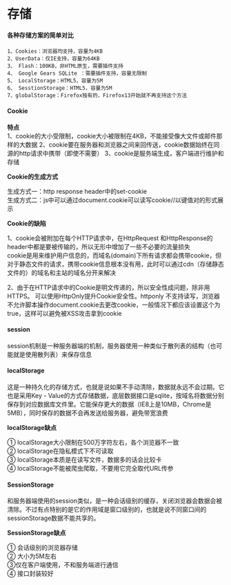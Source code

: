# 存储

#### 各种存储方案的简单对比
    1、Cookies：浏览器均支持，容量为4KB
    2、UserData：仅IE支持，容量为64KB  
    3、 Flash：100KB，非HTML原生，需要插件支持
	4、 Google Gears SQLite ：需要插件支持，容量无限制
	5、 LocalStorage：HTML5，容量为5M
	6、 SesstionStorage：HTML5，容量为5M
	7、globalStorage：Firefox独有的，Firefox13开始就不再支持这个方法
 
#### Cookie
**特点**  
    1、cookie的大小受限制，cookie大小被限制在4KB，不能接受像大文件或邮件那样的大数据
	2、cookie要在服务器和浏览器之间来回传送，cookie数据始终在同源的http请求中携带（即使不需要）
	3、cookie是服务端生成，客户端进行维护和存储

**Cookie的生成方式**  

生成方式一：http response header中的set-cookie  
生成方式二：js中可以通过document.cookie可以读写cookie//以键值对的形式展示

**Cookie的缺陷**  

1、cookie会被附加在每个HTTP请求中，在HttpRequest 和HttpResponse的header中都是要被传输的，所以无形中增加了一些不必要的流量损失  
cookie是用来维护用户信息的，而域名(domain)下所有请求都会携带cookie，但对于静态文件的请求，携带cookie信息根本没有用，此时可以通过cdn（存储静态文件的）的域名和主站的域名分开来解决  

2、由于在HTTP请求中的Cookie是明文传递的，所以安全性成问题，除非用HTTPS。
可以使用HttpOnly提升Cookie安全性。httponly 不支持读写，浏览器不允许脚本操作document.cookie去更改cookie，一般情况下都应该设置这个为true，这样可以避免被XSS攻击拿到cookie  



#### session
   session机制是一种服务器端的机制，服务器使用一种类似于散列表的结构（也可能就是使用散列表）来保存信息


#### localStorage

这是一种持久化的存储方式，也就是说如果不手动清除，数据就永远不会过期。它也是采用Key - Value的方式存储数据，底层数据接口是sqlite，按域名将数据分别保存到对应数据库文件里。它能保存更大的数据（IE8上是10MB，Chrome是5MB），同时保存的数据不会再发送给服务器，避免带宽浪费 

**localStorage缺点**

① localStorage大小限制在500万字符左右，各个浏览器不一致  
② localStorage在隐私模式下不可读取  
③ localStorage本质是在读写文件，数据多的话会比较卡  
④ localStorage不能被爬虫爬取，不要用它完全取代URL传参  

#### SessionStorage
和服务器端使用的session类似，是一种会话级别的缓存，关闭浏览器会数据会被清除。不过有点特别的是它的作用域是窗口级别的，也就是说不同窗口间的sessionStorage数据不能共享的。

**SessionStorage缺点**
	
① 会话级别的浏览器存储  
② 大小为5M左右  
③仅在客户端使用，不和服务端进行通信  
④ 接口封装较好  
	


 &emsp;&emsp;
  ```js
  ```